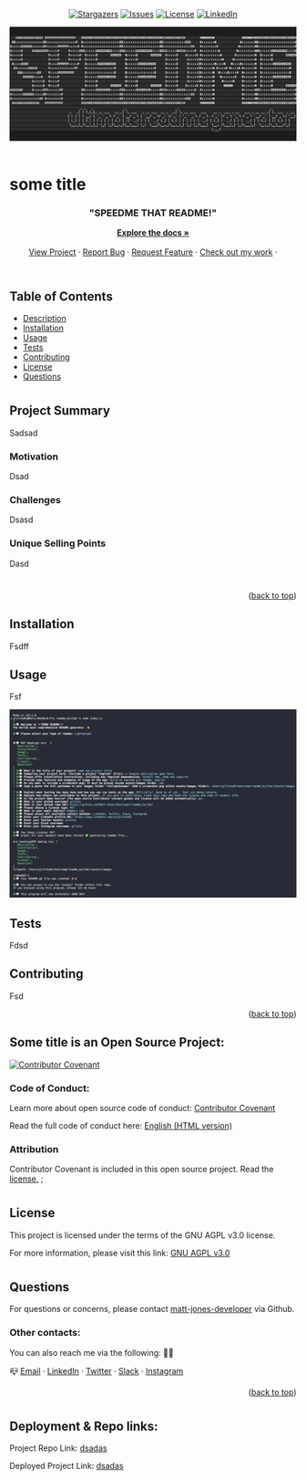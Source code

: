 


<span style="display:block" align="center" class="shields">

[![Stargazers][stars-shield]][stars-url]
[![Issues][issues-shield]][issues-url]
[![License][license-shield]][license-url]
[![LinkedIn][linkedin-shield]][linkedin-url]

</span>


<!-- Readme top-->
<a name="readme-top"></a>



<div align="center">
	<img src="../assets/images/header.png" alt="header-image" width="800" height="200">
</div>
<br>


# some title


<div align="center">
<h3>"SPEEDME THAT README!"</h3>
<a href="dsadas/"><strong>Explore the docs »</strong></a>
<br />
<br />
<a href="dsadas/">View Project</a>
·
<a href="dsadas/issues">Report Bug</a>
·
<a href="dsadas/issues">Request Feature</a>
·
<a href="https://github.com/matt-jones-developer?tab=repositories">Check out my work</a>
·
</div>
<br>

#

## Table of Contents

* [Description](#description)
* [Installation](#installation)
* [Usage](#usage)
* [Tests](#tests)
* [Contributing](#contributing)
* [License](#license)
* [Questions](#questions)
#

## Project Summary

Sadsad

### Motivation
Dsad

### Challenges
Dsasd

### Unique Selling Points
Dasd

#


<p align="right">(<a href="#readme-top">back to top</a>)</p>


## Installation

Fsdff


## Usage

Fsf


![Product Screenshot](../assets/images/screenshot.png)

## Tests

Fdsd


## Contributing

Fsd



<p align="right">(<a href="#readme-top">back to top</a>)</p>




## Some title is an Open Source Project:
[![Contributor Covenant](https://img.shields.io/badge/Contributor%20Covenant-2.1-4baaaa.svg)](code_of_conduct.md)

### Code of Conduct:
Learn more about open source code of conduct:
[Contributor Covenant](https://www.contributor-covenant.org/)

Read the full code of conduct here:
[English (HTML version)](https://www.contributor-covenant.org/version/2/1/code_of_conduct/)

### Attribution
Contributor Covenant is included in this open source project.  Read the [license.](https://github.com/EthicalSource/contributor_covenant/blob/release/LICENSE.md)
;



#
## License

This project is licensed under the terms of the GNU AGPL v3.0 license.

For more information, please visit this link: [GNU AGPL v3.0](https://choosealicense.com/licenses/agpl-3.0/)



#
## Questions

For questions or concerns, please contact [matt-jones-developer](dsadas) via Github.
###  Other contacts:

You can also reach me via the following: 👻💬

📪 [Email](sadas) · [LinkedIn](https://www.linkedin.com/in/matt) · [Twitter](glitchy) · [Slack](mattjones) · [Instagram](glitchy) 



[stars-shield]: https://img.shields.io/github/stars/matt-jones-developer/some_title.svg?style=for-the-badge
[stars-url]: dsadas/stargazer
[issues-shield]: https://img.shields.io/github/issues/matt-jones-developer/some_title.svg?style=for-the-badge
[issues-url]: dsadas/issues
[license-shield]: https://img.shields.io/badge/license-GNU%20AGPL%20v3.0-red.svg
[license-url]: https://choosealicense.com/licenses/agpl-3.0/
[linkedin-shield]: https://img.shields.io/badge/-LinkedIn-black.svg?style=for-the-badge&logo=linkedin&colorB=555
[linkedin-url]: https://www.linkedin.com/in/matt



<p align="right">(<a href="#readme-top">back to top</a>)</p>

#



## Deployment & Repo links:

Project Repo Link: [dsadas](dsadas)

Deployed Project Link: [dsadas](dsad)


